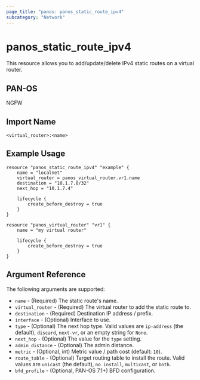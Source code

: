 ```yaml
---
page_title: "panos: panos_static_route_ipv4"
subcategory: "Network"
---
```


# panos_static_route_ipv4

This resource allows you to add/update/delete IPv4 static routes on a
virtual router.


## PAN-OS

NGFW


## Import Name

```shell
<virtual_router>:<name>
```


## Example Usage

```hcl
resource "panos_static_route_ipv4" "example" {
    name = "localnet"
    virtual_router = panos_virtual_router.vr1.name
    destination = "10.1.7.0/32"
    next_hop = "10.1.7.4"

    lifecycle {
        create_before_destroy = true
    }
}

resource "panos_virtual_router" "vr1" {
    name = "my virtual router"

    lifecycle {
        create_before_destroy = true
    }
}
```

## Argument Reference

The following arguments are supported:

* `name` - (Required) The static route's name.
* `virtual_router` - (Required) The virtual router to add the static
  route to.
* `destination` - (Required) Destination IP address / prefix.
* `interface` - (Optional) Interface to use.
* `type` - (Optional) The next hop type.  Valid values are `ip-address` (the
  default), `discard`, `next-vr`, or an empty string for `None`.
* `next_hop` - (Optional) The value for the `type` setting.
* `admin_distance` - (Optional) The admin distance.
* `metric` - (Optional, int) Metric value / path cost (default: `10`).
* `route_table` - (Optional) Target routing table to install the route.  Valid
  values are `unicast` (the default), `no install`, `multicast`, or `both`.
* `bfd_profile` - (Optional, PAN-OS 7.1+) BFD configuration.
